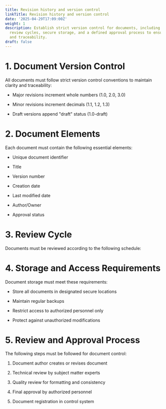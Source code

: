 ```yaml
---
title: Revision history and version control
linkTitle: Revision history and version control
date: '2025-04-29T17:09:00Z'
weight: 1
description: Establish strict version control for documents, including unique identifiers,
  review cycles, secure storage, and a defined approval process to ensure clarity
  and traceability.
draft: false
---
```



<!-- Unsupported block type: table_of_contents -->

# 1. Document Version Control

All documents must follow strict version control conventions to maintain clarity and traceability:

- Major revisions increment whole numbers (1.0, 2.0, 3.0)

- Minor revisions increment decimals (1.1, 1.2, 1.3)

- Draft versions append "draft" status (1.0-draft)

# 2. Document Elements

Each document must contain the following essential elements:

- Unique document identifier

- Title

- Version number

- Creation date

- Last modified date

- Author/Owner

- Approval status

# 3. Review Cycle

Documents must be reviewed according to the following schedule:

<!-- Unsupported block type: table -->

# 4. Storage and Access Requirements

Document storage must meet these requirements:

- Store all documents in designated secure locations

- Maintain regular backups

- Restrict access to authorized personnel only

- Protect against unauthorized modifications

# 5. Review and Approval Process

The following steps must be followed for document control:

1. Document author creates or revises document

1. Technical review by subject matter experts

1. Quality review for formatting and consistency

1. Final approval by authorized personnel

1. Document registration in control system
